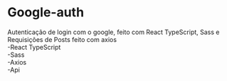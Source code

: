 # Google-auth
Autenticação de login com o google, feito com React TypeScript, Sass e Requisições de Posts feito com axios<br/>
-React TypeScript<br/>
-Sass<br/>
-Axios<br/>
-Api<br/>
